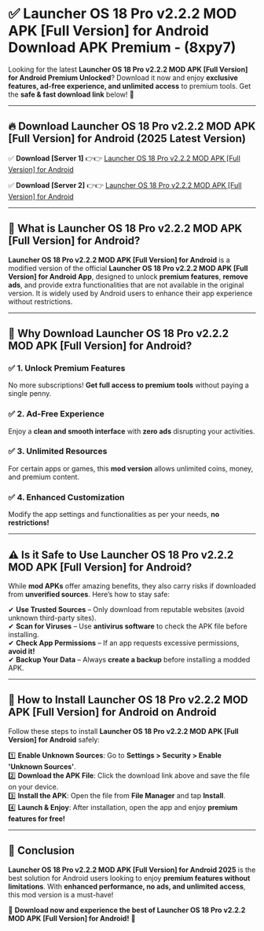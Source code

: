 
# ✅ Launcher OS 18 Pro v2.2.2 MOD APK [Full Version] for Android Download APK Premium -  (8xpy7) 

Looking for the latest **Launcher OS 18 Pro v2.2.2 MOD APK [Full Version] for Android Premium Unlocked**? Download it now and enjoy **exclusive features, ad-free experience, and unlimited access** to premium tools. Get the **safe & fast download link** below! 🚀

---

## 🔥 Download Launcher OS 18 Pro v2.2.2 MOD APK [Full Version] for Android (2025 Latest Version)

✅ **Download [Server 1]** 👉👉 [Launcher OS 18 Pro v2.2.2 MOD APK [Full Version] for Android ](https://apkcomod.com?title=Launcher_OS_18_Pro_v2.2.2_MOD_APK_[Full_Version]_for_Android)  

✅ **Download [Server 2]** 👉👉 [Launcher OS 18 Pro v2.2.2 MOD APK [Full Version] for Android ](https://apkcomod.com?title=Launcher_OS_18_Pro_v2.2.2_MOD_APK_[Full_Version]_for_Android)  


---

## 📌 What is Launcher OS 18 Pro v2.2.2 MOD APK [Full Version] for Android?

**Launcher OS 18 Pro v2.2.2 MOD APK [Full Version] for Android** is a modified version of the official **Launcher OS 18 Pro v2.2.2 MOD APK [Full Version] for Android App**, designed to unlock **premium features**, **remove ads**, and provide extra functionalities that are not available in the original version. It is widely used by Android users to enhance their app experience without restrictions.

---

## 🌟 Why Download Launcher OS 18 Pro v2.2.2 MOD APK [Full Version] for Android?

### ✅ 1. Unlock Premium Features
No more subscriptions! **Get full access to premium tools** without paying a single penny.

### ✅ 2. Ad-Free Experience
Enjoy a **clean and smooth interface** with **zero ads** disrupting your activities.

### ✅ 3. Unlimited Resources
For certain apps or games, this **mod version** allows unlimited coins, money, and premium content.

### ✅ 4. Enhanced Customization
Modify the app settings and functionalities as per your needs, **no restrictions!**

---

## ⚠️ Is it Safe to Use Launcher OS 18 Pro v2.2.2 MOD APK [Full Version] for Android?

While **mod APKs** offer amazing benefits, they also carry risks if downloaded from **unverified sources**. Here’s how to stay safe:

✔ **Use Trusted Sources** – Only download from reputable websites (avoid unknown third-party sites).  
✔ **Scan for Viruses** – Use **antivirus software** to check the APK file before installing.  
✔ **Check App Permissions** – If an app requests excessive permissions, **avoid it!**  
✔ **Backup Your Data** – Always **create a backup** before installing a modded APK.

---

## 📲 How to Install Launcher OS 18 Pro v2.2.2 MOD APK [Full Version] for Android on Android

Follow these steps to install **Launcher OS 18 Pro v2.2.2 MOD APK [Full Version] for Android** safely:

1️⃣ **Enable Unknown Sources**: Go to **Settings > Security > Enable 'Unknown Sources'**.  
2️⃣ **Download the APK File**: Click the download link above and save the file on your device.  
3️⃣ **Install the APK**: Open the file from **File Manager** and tap **Install**.  
4️⃣ **Launch & Enjoy**: After installation, open the app and enjoy **premium features for free!**

---

## 🚀 Conclusion

**Launcher OS 18 Pro v2.2.2 MOD APK [Full Version] for Android 2025** is the best solution for Android users looking to enjoy **premium features without limitations**. With **enhanced performance, no ads, and unlimited access**, this mod version is a must-have!

🔻 **Download now and experience the best of Launcher OS 18 Pro v2.2.2 MOD APK [Full Version] for Android!** 🔻

